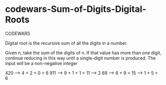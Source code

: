 # codewars-Sum-of-Digits-Digital-Roots
CODEWARS

Digital root is the recursive sum of all the digits in a number.

Given n, take the sum of the digits of n. 
If that value has more than one digit, 
continue reducing in this way until a single-digit number is produced. 
The input will be a non-negative integer

 
420 --> 4 + 2 + 0 = 6
911 --> 9 + 1 + 1 = 11 --> 2
 69 --> 6 + 9 = 15 --> 1 + 5 = 6

